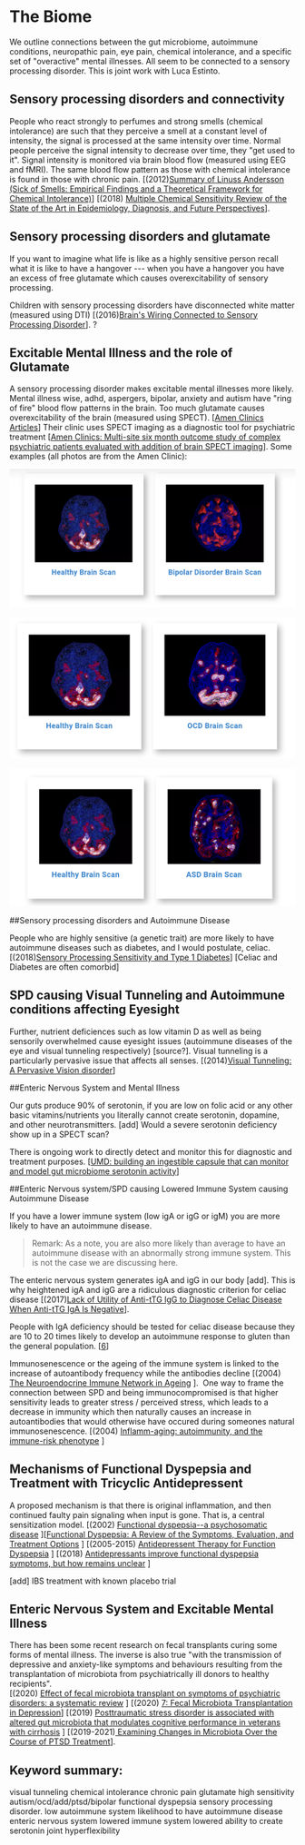 # The Biome

We outline connections between the gut microbiome, autoimmune conditions, neuropathic pain, eye pain, chemical intolerance, and a specific set of "overactive" mental illnesses. All seem to be connected to a sensory processing disorder. This is joint work with Luca Estinto.

## Sensory processing disorders and connectivity

People who react strongly to perfumes and strong smells (chemical intolerance) are such that they perceive a smell at a constant level of intensity, the signal is processed at the same intensity over time. Normal people perceive the signal intensity to decrease over time, they "get used to it". Signal intensity is monitored via brain blood flow (measured using EEG and fMRI). The same blood flow pattern as those with chemical intolerance is found in those with chronic pain. [(2012)[Summary of Linuss Andersson (Sick of Smells: Empirical Findings and a Theoretical Framework for Chemical Intolerance)](https://www.sciencedaily.com/releases/2012/01/120120182914.htm)] [(2018) [Multiple Chemical Sensitivity Review of the State of the Art in Epidemiology, Diagnosis, and Future Perspectives](https://journals.lww.com/joem/Fulltext/2018/02000/Multiple_Chemical_Sensitivity__Review_of_the_State.5.aspx)].

## Sensory processing disorders and glutamate

If you want to imagine what life is like as a highly sensitive person recall what it is like to have a hangover --- when you have a hangover you have an excess of free glutamate which causes overexcitability of sensory processing.

Children with sensory processing disorders have disconnected white matter (measured using DTI) [(2016)[Brain's Wiring Connected to Sensory Processing Disorder](https://www.ucsf.edu/news/2016/01/401461/brains-wiring-connected-sensory-processing-disorder)]. ?

## Excitable Mental Illness and the role of Glutamate

A sensory processing disorder makes excitable mental illnesses more likely. Mental illness wise, adhd, aspergers, bipolar, anxiety and autism have "ring of fire" blood flow patterns in the brain. Too much glutamate causes overexcitability of the brain (measured using SPECT). [[Amen Clinics Articles](https://pubmed.ncbi.nlm.nih.gov/?term=AMEN+DG+OUTCOMES)] Their clinic uses SPECT imaging as a diagnostic tool for psychiatric treatment [[Amen Clinics: Multi-site six month outcome study of complex psychiatric patients evaluated with addition of brain SPECT imaging](https://pubmed.ncbi.nlm.nih.gov/23709407/)]. Some examples (all photos are from the Amen Clinic):

![image](./images/bipolar_amen.png)

![image](./images/ocd-amen.png)

![image](./images/asd_amen.png)

##Sensory processing disorders and Autoimmune Disease

People who are highly sensitive (a genetic trait) are more likely to have autoimmune diseases such as diabetes, and I would postulate, celiac. [(2018)[Sensory Processing Sensitivity and Type 1 Diabetes](https://www.sciencedirect.com/science/article/abs/pii/S0882596317302397)] [Celiac and Diabetes are often comorbid]

## SPD causing Visual Tunneling and Autoimmune conditions affecting Eyesight

Further, nutrient deficiences such as low vitamin D as well as being sensorily overwhelmed cause eyesight issues (autoimmune diseases of the eye and visual tunneling respectively) [source?]. Visual tunneling is a particularly pervasive issue that affects all senses. [(2014)[Visual Tunneling: A Pervasive Vision disorder](https://www.ovpjournal.org/uploads/2/3/8/9/23898265/ovp2-1_viewpoint_getzell_web.pdf)]

##Enteric Nervous System and Mental Illness

Our guts produce 90% of serotonin, if you are low on folic acid or any other basic vitamins/nutrients you literally cannot create serotonin, dopamine, and other neurotransmitters. [add] Would a severe serotonin deficiency show up in a SPECT scan?

There is ongoing work to directly detect and monitor this for diagnostic and treatment purposes. [[UMD: building an ingestible capsule that can monitor and model gut microbiome serotonin activity](https://ece.umd.edu/release/symptoms-all-in-your-heador-in-your-gut-maybe-a-little-of-both)]

##Enteric Nervous system/SPD causing Lowered Immune System causing Autoimmune Disease

If you have a lower immune system (low igA or igG or igM) you are more likely to have an autoimmune disease.

> Remark: As a note, you are also more likely than average to have an autoimmune disease with an abnormally strong immune system. This is not the case we are discussing here.

The enteric nervous system generates igA and igG in our body [add]. This is why heightened igA and igG are a ridiculous diagnostic criterion for celiac disease [(2017)[Lack of Utility of Anti-tTG IgG to Diagnose Celiac Disease When Anti-tTG IgA Is Negative](https://pubmed.ncbi.nlm.nih.gov/28437323/)].

People with IgA deficiency should be tested for celiac disease because they are 10 to 20 times likely to develop an autoimmune response to gluten than the general population. [[6](https://www.beyondceliac.org/celiac-disease/related-conditions/iga-deficiency/)]

Immunosenescence or the ageing of the immune system is linked to the increase of autoantibody frequency while the antibodies decline [(2004) [The Neuroendocrine Immune Network in Ageing](https://www.sciencedirect.com/topics/medicine-and-dentistry/immunosenescence) ].  One way to frame the connection between SPD and being immunocompromised is that higher sensitivity leads to greater stress / perceived stress, which leads to a decrease in immunity which then naturally causes an increase in autoantibodies that would otherwise have occured during someones natural immunosenescence. [(2004) [Inflamm-aging: autoimmunity, and the immune-risk phenotype](https://www.sciencedirect.com/science/article/abs/pii/S1568997204000424) ]

## Mechanisms of Functional Dyspepsia and Treatment with Tricyclic Antidepressent

A proposed mechanism is that there is original inflammation, and then continued faulty pain signaling when input is gone. That is, a central sensitization model. [(2002) [Functional dyspepsia--a psychosomatic disease](https://pubmed.ncbi.nlm.nih.gov/12089851/) ][[Functional Dyspepsia: A Review of the Symptoms, Evaluation, and Treatment Options](https://www.gastroenterologyandhepatology.net/archives/february-2020/functional-dyspepsia-a-review-of-the-symptoms-evaluation-and-treatment-options/) ] [(2005-2015) [Antidepressent Therapy for Function Dyspepsia](https://mayoclinic.pure.elsevier.com/en/projects/antidepressant-therapy-for-functional-dyspepsia) ] [(2018) [Antidepressants improve functional dyspepsia symptoms, but how remains unclear](https://www.healio.com/news/gastroenterology/20180108/antidepressants-improve-functional-dyspepsia-symptoms-but-how-remains-unclear) ]

[add] IBS treatment with known placebo trial

## Enteric Nervous System and Excitable Mental Illness

There has been some recent research on fecal transplants curing some forms of mental illness. The inverse is also true "with the transmission of depressive and anxiety-like symptoms and behaviours resulting from the transplantation of microbiota from psychiatrically ill donors to healthy recipients".\
[(2020) [Effect of fecal microbiota transplant on symptoms of psychiatric disorders: a systematic review](https://pubmed.ncbi.nlm.nih.gov/32539741/) ] [(2020) [7: Fecal Microbiota Transplantation in Depression](https://clinicaltrials.gov/ct2/show/NCT03281044)] [(2019) [Posttraumatic stress disorder is associated with altered gut microbiota that modulates cognitive performance in veterans with cirrhosis](https://journals.physiology.org/doi/full/10.1152/ajpgi.00194.2019) ] [(2019-2021)[ Examining Changes in Microbiota Over the Course of PTSD Treatment](https://clinicaltrials.gov/ct2/show/NCT04109196)].


## Keyword summary: 
visual tunneling
chemical intolerance
chronic pain 
glutamate
high sensitivity 
autism/ocd/add/ptsd/bipolar
functional dyspepsia
sensory processing disorder.
low autoimmune system
likelihood to have autoimmune disease
enteric nervous system 
lowered immune system
lowered ability to create serotonin
joint hyperflexibility
